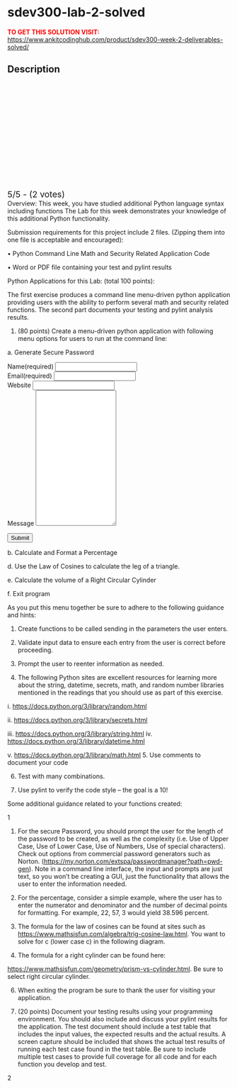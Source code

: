# sdev300-lab-2-solved



**<span style='color:red'>TO GET THIS SOLUTION VISIT:</span>** https://www.ankitcodinghub.com/product/sdev300-week-2-deliverables-solved/

<h2>Description</h2>



<div class="kk-star-ratings kksr-auto kksr-align-center kksr-valign-top" data-payload="{&quot;align&quot;:&quot;center&quot;,&quot;id&quot;:&quot;128229&quot;,&quot;slug&quot;:&quot;default&quot;,&quot;valign&quot;:&quot;top&quot;,&quot;ignore&quot;:&quot;&quot;,&quot;reference&quot;:&quot;auto&quot;,&quot;class&quot;:&quot;&quot;,&quot;count&quot;:&quot;2&quot;,&quot;legendonly&quot;:&quot;&quot;,&quot;readonly&quot;:&quot;&quot;,&quot;score&quot;:&quot;5&quot;,&quot;starsonly&quot;:&quot;&quot;,&quot;best&quot;:&quot;5&quot;,&quot;gap&quot;:&quot;4&quot;,&quot;greet&quot;:&quot;Rate this product&quot;,&quot;legend&quot;:&quot;5\/5 - (2 votes)&quot;,&quot;size&quot;:&quot;24&quot;,&quot;title&quot;:&quot;SDEV300 Lab 2 Solved&quot;,&quot;width&quot;:&quot;138&quot;,&quot;_legend&quot;:&quot;{score}\/{best} - ({count} {votes})&quot;,&quot;font_factor&quot;:&quot;1.25&quot;}">
            
<div class="kksr-stars">
    
<div class="kksr-stars-inactive">
            <div class="kksr-star" data-star="1" style="padding-right: 4px">
            

<div class="kksr-icon" style="width: 24px; height: 24px;"></div>
        </div>
            <div class="kksr-star" data-star="2" style="padding-right: 4px">
            

<div class="kksr-icon" style="width: 24px; height: 24px;"></div>
        </div>
            <div class="kksr-star" data-star="3" style="padding-right: 4px">
            

<div class="kksr-icon" style="width: 24px; height: 24px;"></div>
        </div>
            <div class="kksr-star" data-star="4" style="padding-right: 4px">
            

<div class="kksr-icon" style="width: 24px; height: 24px;"></div>
        </div>
            <div class="kksr-star" data-star="5" style="padding-right: 4px">
            

<div class="kksr-icon" style="width: 24px; height: 24px;"></div>
        </div>
    </div>
    
<div class="kksr-stars-active" style="width: 138px;">
            <div class="kksr-star" style="padding-right: 4px">
            

<div class="kksr-icon" style="width: 24px; height: 24px;"></div>
        </div>
            <div class="kksr-star" style="padding-right: 4px">
            

<div class="kksr-icon" style="width: 24px; height: 24px;"></div>
        </div>
            <div class="kksr-star" style="padding-right: 4px">
            

<div class="kksr-icon" style="width: 24px; height: 24px;"></div>
        </div>
            <div class="kksr-star" style="padding-right: 4px">
            

<div class="kksr-icon" style="width: 24px; height: 24px;"></div>
        </div>
            <div class="kksr-star" style="padding-right: 4px">
            

<div class="kksr-icon" style="width: 24px; height: 24px;"></div>
        </div>
    </div>
</div>
                

<div class="kksr-legend" style="font-size: 19.2px;">
            5/5 - (2 votes)    </div>
    </div>
Overview: This week, you have studied additional Python language syntax including functions The Lab for this week demonstrates your knowledge of this additional Python functionality.

Submission requirements for this project include 2 files. (Zipping them into one file is acceptable and encouraged):

• Python Command Line Math and Security Related Application Code

• Word or PDF file containing your test and pylint results

Python Applications for this Lab: (total 100 points):

The first exercise produces a command line menu-driven python application providing users with the ability to perform several math and security related functions. The second part documents your testing and pylint analysis results.

1. (80 points) Create a menu-driven python application with following menu options for users to run at the command line:

a. Generate Secure Password

<div data-test="contact-form" id="contact-form-128229-5-1" class="wp-block-jetpack-contact-form-container ">
<form action="https://www.ankitcodinghub.com/product/sdev300-week-2-deliverables-solved/#contact-form-128229-5-1" method="post" class="contact-form commentsblock" aria-label="SDEV300 Lab 2 Solved" novalidate="">

<div style="" class="grunion-field-name-wrap grunion-field-wrap">
<label for="g128229-5-1-name" class="grunion-field-label name">Name<span class="grunion-label-required" aria-hidden="true">(required)</span></label>
<input type="text" name="g128229-5-1-name" id="g128229-5-1-name" value="" class="name  grunion-field" required="" aria-required="true">
	</div>

<div style="" class="grunion-field-email-wrap grunion-field-wrap">
<label for="g128229-5-1-email" class="grunion-field-label email">Email<span class="grunion-label-required" aria-hidden="true">(required)</span></label>
<input type="email" name="g128229-5-1-email" id="g128229-5-1-email" value="" class="email  grunion-field" required="" aria-required="true">
	</div>

<div style="" class="grunion-field-url-wrap grunion-field-wrap">
<label for="g128229-5-1-website" class="grunion-field-label url">Website</label>
<input type="text" name="g128229-5-1-website" id="g128229-5-1-website" value="" class="url  grunion-field" title="Please enter a valid URL - https://www.example.com" oninvalid="setCustomValidity(&quot;Please enter a valid URL - https://www.example.com&quot;)" oninput="setCustomValidity(&quot;&quot;)" pattern="(?:(?:[Hh][Tt][Tt][Pp][Ss]?|[Ff][Tt][Pp]):\/\/)?(?:\S+(?::\S*)?@|\d{1,3}(?:\.\d{1,3}){3}|(?:(?:[a-zA-Z\d\u00a1-\uffff]+-?)*[a-zA-Z\d\u00a1-\uffff]+)(?:\.(?:[a-zA-Z\d\u00a1-\uffff]+-?)*[a-zA-Z\d\u00a1-\uffff]+)*(?:\.[a-zA-Z\u00a1-\uffff]{2,6}))(?::\d+)?(?:[^\s]*)?" data-type-override="url">
	</div>

<div style="" class="grunion-field-textarea-wrap grunion-field-wrap">
<label for="contact-form-comment-g128229-5-1-message" class="grunion-field-label textarea">Message</label>
<textarea style="" name="g128229-5-1-message" id="contact-form-comment-g128229-5-1-message" rows="20" class="textarea  grunion-field"></textarea>
	</div>
	<p class="contact-submit">
		<button type="submit" class="pushbutton-wide">Submit</button>		<input type="hidden" id="_wpnonce" name="_wpnonce" value="d28a0c5511"><input type="hidden" name="_wp_http_referer" value="/product/sdev300-week-2-deliverables-solved/">
		<input type="hidden" name="contact-form-id" value="128229-5-1">
		<input type="hidden" name="action" value="grunion-contact-form">
		<input type="hidden" name="contact-form-hash" value="6ea3c9a0eff0ae953a2dfce97ad76a13b1ee62bb">
	

<p style="display: none !important;" class="akismet-fields-container" data-prefix="ak_"><label>Δ<textarea name="ak_hp_textarea" cols="45" rows="8" maxlength="100"></textarea></label><input type="hidden" id="ak_js_5" name="ak_js" value="10"><script type="wphb-delay-type" data-jetpack-boost="ignore">document.getElementById( "ak_js_5" ).setAttribute( "value", ( new Date() ).getTime() );</script>
</form>
</div>
b. Calculate and Format a Percentage

d. Use the Law of Cosines to calculate the leg of a triangle.

e. Calculate the volume of a Right Circular Cylinder

f. Exit program

As you put this menu together be sure to adhere to the following guidance and hints:

1. Create functions to be called sending in the parameters the user enters.

2. Validate input data to ensure each entry from the user is correct before proceeding.

3. Prompt the user to reenter information as needed.

4. The following Python sites are excellent resources for learning more about the string, datetime, secrets, math, and random number libraries mentioned in the readings that you should use as part of this exercise.

i. https://docs.python.org/3/library/random.html

ii. https://docs.python.org/3/library/secrets.html

iii. https://docs.python.org/3/library/string.html iv. https://docs.python.org/3/library/datetime.html

v. https://docs.python.org/3/library/math.html 5. Use comments to document your code

6. Test with many combinations.

7. Use pylint to verify the code style – the goal is a 10!

Some additional guidance related to your functions created:

1

1. For the secure Password, you should prompt the user for the length of the password to be created, as well as the complexity (i.e. Use of Upper Case, Use of Lower Case, Use of Numbers, Use of special characters). Check out options from commercial password generators such as Norton. (https://my.norton.com/extspa/passwordmanager?path=pwd-gen). Note in a command line interface, the input and prompts are just text, so you won’t be creating a GUI, just the functionality that allows the user to enter the information needed.

2. For the percentage, consider a simple example, where the user has to enter the numerator and denominator and the number of decimal points for formatting. For example, 22, 57, 3 would yield 38.596 percent.

4. The formula for the law of cosines can be found at sites such as https://www.mathsisfun.com/algebra/trig-cosine-law.html. You want to solve for c (lower case c) in the following diagram.

5. The formula for a right cylinder can be found here:

https://www.mathsisfun.com/geometry/prism-vs-cylinder.html. Be sure to select right circular cylinder.

6. When exiting the program be sure to thank the user for visiting your application.

2. (20 points) Document your testing results using your programming environment. You should also include and discuss your pylint results for the application. The test document should include a test table that includes the input values, the expected results and the actual results. A screen capture should be included that shows the actual test results of running each test case found in the test table. Be sure to include multiple test cases to provide full coverage for all code and for each function you develop and test.

2

